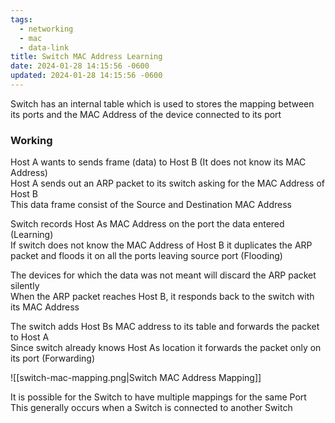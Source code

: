 ```yaml
---
tags:
  - networking
  - mac
  - data-link
title: Switch MAC Address Learning
date: 2024-01-28 14:15:56 -0600
updated: 2024-01-28 14:15:56 -0600
---
```


Switch has an internal table which is used to stores the mapping between its ports and the MAC Address of the device connected to its port

### Working

Host A wants to sends frame (data) to Host B (It does not know its MAC Address)  
Host A sends out an ARP packet to its switch asking for the MAC Address of Host B  
This data frame consist of the Source and Destination MAC Address  

Switch records Host As MAC Address on the port the data entered (Learning)  
If switch does not know the MAC Address of Host B it duplicates the ARP packet and floods it on all the ports leaving source port (Flooding)

The devices for which the data was not meant will discard the ARP packet silently    
When the ARP packet reaches Host B, it responds back to the switch with its MAC Address 

The switch adds Host Bs MAC address to its table and forwards the packet to Host A    
Since switch already knows Host As location it forwards the packet only on its port (Forwarding)

![[switch-mac-mapping.png|Switch MAC Address Mapping]]

It is possible for the Switch to have multiple mappings for the same Port  
This generally occurs when a Switch is connected to another Switch
